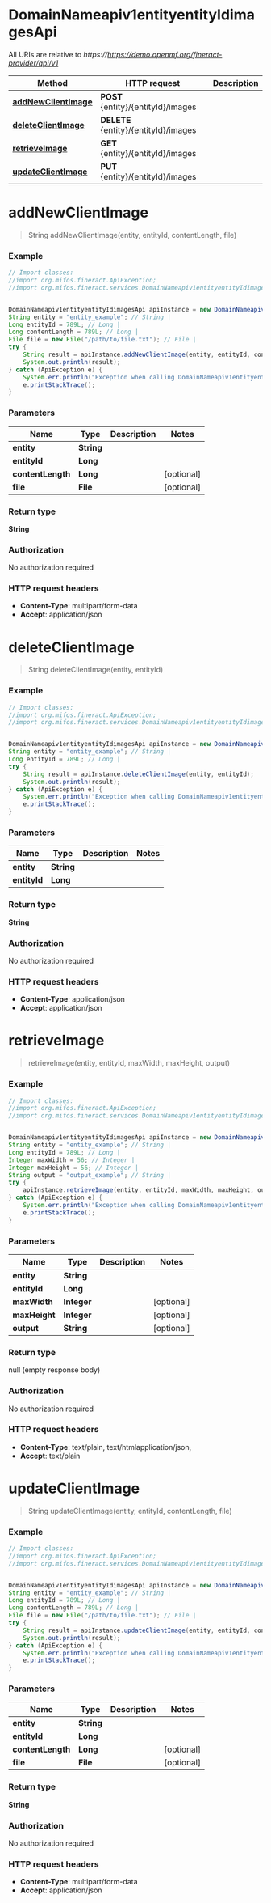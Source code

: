 # DomainNameapiv1entityentityIdimagesApi

All URIs are relative to *https://https://demo.openmf.org/fineract-provider/api/v1*

Method | HTTP request | Description
------------- | ------------- | -------------
[**addNewClientImage**](DomainNameapiv1entityentityIdimagesApi.md#addNewClientImage) | **POST** {entity}/{entityId}/images | 
[**deleteClientImage**](DomainNameapiv1entityentityIdimagesApi.md#deleteClientImage) | **DELETE** {entity}/{entityId}/images | 
[**retrieveImage**](DomainNameapiv1entityentityIdimagesApi.md#retrieveImage) | **GET** {entity}/{entityId}/images | 
[**updateClientImage**](DomainNameapiv1entityentityIdimagesApi.md#updateClientImage) | **PUT** {entity}/{entityId}/images | 


<a name="addNewClientImage"></a>
# **addNewClientImage**
> String addNewClientImage(entity, entityId, contentLength, file)



### Example
```java
// Import classes:
//import org.mifos.fineract.ApiException;
//import org.mifos.fineract.services.DomainNameapiv1entityentityIdimagesApi;


DomainNameapiv1entityentityIdimagesApi apiInstance = new DomainNameapiv1entityentityIdimagesApi();
String entity = "entity_example"; // String | 
Long entityId = 789L; // Long | 
Long contentLength = 789L; // Long | 
File file = new File("/path/to/file.txt"); // File | 
try {
    String result = apiInstance.addNewClientImage(entity, entityId, contentLength, file);
    System.out.println(result);
} catch (ApiException e) {
    System.err.println("Exception when calling DomainNameapiv1entityentityIdimagesApi#addNewClientImage");
    e.printStackTrace();
}
```

### Parameters

Name | Type | Description  | Notes
------------- | ------------- | ------------- | -------------
 **entity** | **String**|  |
 **entityId** | **Long**|  |
 **contentLength** | **Long**|  | [optional]
 **file** | **File**|  | [optional]

### Return type

**String**

### Authorization

No authorization required

### HTTP request headers

 - **Content-Type**: multipart/form-data
 - **Accept**: application/json

<a name="deleteClientImage"></a>
# **deleteClientImage**
> String deleteClientImage(entity, entityId)



### Example
```java
// Import classes:
//import org.mifos.fineract.ApiException;
//import org.mifos.fineract.services.DomainNameapiv1entityentityIdimagesApi;


DomainNameapiv1entityentityIdimagesApi apiInstance = new DomainNameapiv1entityentityIdimagesApi();
String entity = "entity_example"; // String | 
Long entityId = 789L; // Long | 
try {
    String result = apiInstance.deleteClientImage(entity, entityId);
    System.out.println(result);
} catch (ApiException e) {
    System.err.println("Exception when calling DomainNameapiv1entityentityIdimagesApi#deleteClientImage");
    e.printStackTrace();
}
```

### Parameters

Name | Type | Description  | Notes
------------- | ------------- | ------------- | -------------
 **entity** | **String**|  |
 **entityId** | **Long**|  |

### Return type

**String**

### Authorization

No authorization required

### HTTP request headers

 - **Content-Type**: application/json
 - **Accept**: application/json

<a name="retrieveImage"></a>
# **retrieveImage**
> retrieveImage(entity, entityId, maxWidth, maxHeight, output)



### Example
```java
// Import classes:
//import org.mifos.fineract.ApiException;
//import org.mifos.fineract.services.DomainNameapiv1entityentityIdimagesApi;


DomainNameapiv1entityentityIdimagesApi apiInstance = new DomainNameapiv1entityentityIdimagesApi();
String entity = "entity_example"; // String | 
Long entityId = 789L; // Long | 
Integer maxWidth = 56; // Integer | 
Integer maxHeight = 56; // Integer | 
String output = "output_example"; // String | 
try {
    apiInstance.retrieveImage(entity, entityId, maxWidth, maxHeight, output);
} catch (ApiException e) {
    System.err.println("Exception when calling DomainNameapiv1entityentityIdimagesApi#retrieveImage");
    e.printStackTrace();
}
```

### Parameters

Name | Type | Description  | Notes
------------- | ------------- | ------------- | -------------
 **entity** | **String**|  |
 **entityId** | **Long**|  |
 **maxWidth** | **Integer**|  | [optional]
 **maxHeight** | **Integer**|  | [optional]
 **output** | **String**|  | [optional]

### Return type

null (empty response body)

### Authorization

No authorization required

### HTTP request headers

 - **Content-Type**: text/plain, text/htmlapplication/json, 
 - **Accept**: text/plain

<a name="updateClientImage"></a>
# **updateClientImage**
> String updateClientImage(entity, entityId, contentLength, file)



### Example
```java
// Import classes:
//import org.mifos.fineract.ApiException;
//import org.mifos.fineract.services.DomainNameapiv1entityentityIdimagesApi;


DomainNameapiv1entityentityIdimagesApi apiInstance = new DomainNameapiv1entityentityIdimagesApi();
String entity = "entity_example"; // String | 
Long entityId = 789L; // Long | 
Long contentLength = 789L; // Long | 
File file = new File("/path/to/file.txt"); // File | 
try {
    String result = apiInstance.updateClientImage(entity, entityId, contentLength, file);
    System.out.println(result);
} catch (ApiException e) {
    System.err.println("Exception when calling DomainNameapiv1entityentityIdimagesApi#updateClientImage");
    e.printStackTrace();
}
```

### Parameters

Name | Type | Description  | Notes
------------- | ------------- | ------------- | -------------
 **entity** | **String**|  |
 **entityId** | **Long**|  |
 **contentLength** | **Long**|  | [optional]
 **file** | **File**|  | [optional]

### Return type

**String**

### Authorization

No authorization required

### HTTP request headers

 - **Content-Type**: multipart/form-data
 - **Accept**: application/json

